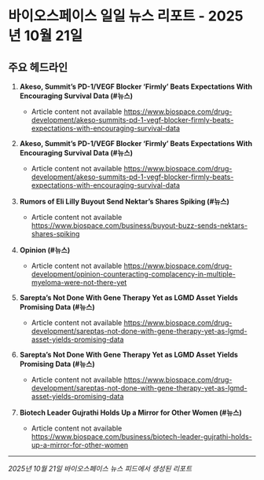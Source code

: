 # 바이오스페이스 일일 뉴스 리포트 - 2025년 10월 21일


## 주요 헤드라인

1. **Akeso, Summit’s PD-1/VEGF Blocker ‘Firmly’ Beats Expectations With Encouraging Survival Data (#뉴스)**
   - Article content not available
   <https://www.biospace.com/drug-development/akeso-summits-pd-1-vegf-blocker-firmly-beats-expectations-with-encouraging-survival-data>

2. **Akeso, Summit’s PD-1/VEGF Blocker ‘Firmly’ Beats Expectations With Encouraging Survival Data (#뉴스)**
   - Article content not available
   <https://www.biospace.com/drug-development/akeso-summits-pd-1-vegf-blocker-firmly-beats-expectations-with-encouraging-survival-data>

3. **Rumors of Eli Lilly Buyout Send Nektar’s Shares Spiking (#뉴스)**
   - Article content not available
   <https://www.biospace.com/business/buyout-buzz-sends-nektars-shares-spiking>

4. **Opinion (#뉴스)**
   - Article content not available
   <https://www.biospace.com/drug-development/opinion-counteracting-complacency-in-multiple-myeloma-were-not-there-yet>

5. **Sarepta’s Not Done With Gene Therapy Yet as LGMD Asset Yields Promising Data (#뉴스)**
   - Article content not available
   <https://www.biospace.com/drug-development/sareptas-not-done-with-gene-therapy-yet-as-lgmd-asset-yields-promising-data>

6. **Sarepta’s Not Done With Gene Therapy Yet as LGMD Asset Yields Promising Data (#뉴스)**
   - Article content not available
   <https://www.biospace.com/drug-development/sareptas-not-done-with-gene-therapy-yet-as-lgmd-asset-yields-promising-data>

7. **Biotech Leader Gujrathi Holds Up a Mirror for Other Women (#뉴스)**
   - Article content not available
   <https://www.biospace.com/business/biotech-leader-gujrathi-holds-up-a-mirror-for-other-women>


---
*2025년 10월 21일 바이오스페이스 뉴스 피드에서 생성된 리포트*